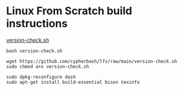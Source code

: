 # Linux From Scratch build instructions

[version-check.sh](./version-check.sh)

```code
bash version-check.sh
```

```code
wget https://github.com/cypherbash/lfs/raw/main/version-check.sh
sudo chmod a+x version-check.sh

sudo dpkg-reconfigure dash
sudo apt-get install build-essential bison texinfo
```
